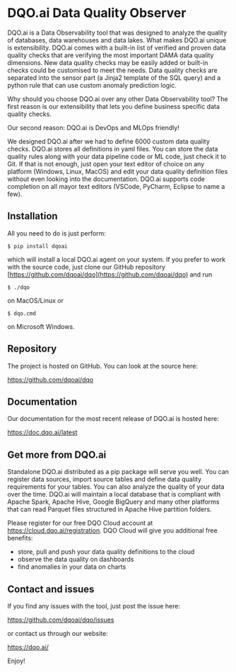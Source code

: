 DQO.ai Data Quality Observer
============================

DQO.ai is a Data Observability tool that was designed to analyze the quality of databases, data warehouses and data lakes.
What makes DQO.ai unique is extensibility. DQO.ai comes with a built-in list of verified and proven data quality checks
that are verifying the most important DAMA data quality dimensions.
New data quality checks may be easily added or built-in checks could be customised to meet the needs.
Data quality checks are separated into the sensor part (a Jinja2 template of the SQL query) and a python rule that
can use custom anomaly prediction logic.

Why should you choose DQO.ai over any other Data Observability tool? The first reason is our extensibility that lets you
define business specific data quality checks.

Our second reason: DQO.ai is DevOps and MLOps friendly!

We designed DQO.ai after we had to define 6000 custom data quality checks.
DQO.ai stores all definitions in yaml files. You can store the data quality rules along with your data pipeline code or ML code, just check it to Git.
If that is not enough, just open your text editor of choice on any platform (Windows, Linux, MacOS) and edit your data quality
definition files without even looking into the documentation. DQO.ai supports code completion on all mayor text editors (VSCode, PyCharm, Eclipse to name a few).


Installation
------------
All you need to do is just perform:

``$ pip install dqoai``

which will install a local DQO.ai agent on your system.
If you prefer to work with the source code, just clone our GitHub repository [https://github.com/dqoai/dqo](https://github.com/dqoai/dqo)
and run

``$ ./dqo``

on MacOS/Linux or

``$ dqo.cmd``

on Microsoft Windows.


Repository
----------
The project is hosted on GitHub. You can look at the source here:

https://github.com/dqoai/dqo


Documentation
-------------
Our documentation for the most recent release of DQO.ai is hosted here:

https://doc.dqo.ai/latest


Get more from DQO.ai
--------------------
Standalone DQO.ai distributed as a pip package will serve you well. You can register data sources, import source tables
and define data quality requirements for your tables. You can also analyze the quality of your data over the time.
DQO.ai will maintain a local database that is compliant with Apache Spark, Apache Hive, Google BigQuery and many other platforms
that can read Parquet files structured in Apache Hive partition folders.

Please register for our free DQO Cloud account at https://cloud.dqo.ai/registration. DQO Cloud will give you additional free benefits:
- store, pull and push your data quality definitions to the cloud
- observe the data quality on dashboards
- find anomalies in your data on charts


Contact and issues
------------------
If you find any issues with the tool, just post the issue here:

https://github.com/dqoai/dqo/issues

or contact us through our website:

https://dqo.ai/

Enjoy!
